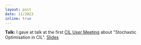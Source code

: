 ```yaml
---
layout: post
date: 11/2023
inline: true
---
```



**Talk:** I gave at talk at the first [CIL User Meeting](https://ccpi.ac.uk/events/first-cil-user-meeting/) about "Stochastic Optimisation in CIL". [Slides](/assets/pdf/2023_CIL_User_Meeting_EPapoutsellis_StochasticOpt.pdf)



